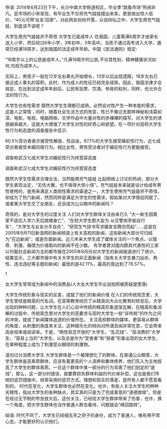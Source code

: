 导语:
2014年6月23日下午，长沙中南大学铁道校区，毕业季“跳蚤市场”热闹非凡。逛市场的小宋发现，有毕业生不仅将充气娃娃摆出来卖，更是抛出惊人低价，“40元可带‘女友’回家”。对此网友纷纷开策，众说纷纭之中，大学生用充气娃娃，到底该不该呢？

大学生用充气娃娃并不奇怪
大学生已是成年人
在我国，儿童需满6周岁才由家长送入小学，然后经过6年小学，3年初中，3年高中。当孩子通过高考进入大学，通常已经满18周岁，达到我国的法定成年年龄。中国《民法通则》规定:

“18周岁以上的公民是成年人。”凡满18周岁的公民,不论其性别、精神健康状况如何,均视为成年人。

实际上，男孩子一般在12岁左右睾丸开始增长，13岁以后出现遗精，18岁左右已接近成人睾丸的容积。此时，作为成人的性征已经完全成熟，因此，我国法律才会规定，在达到法定成年年龄后，公民有投票、饮酒、参政的权利，同样，也允许合法的性行为。

大学生也有性需求
既然大学生生理都已成熟，必然会对性产生一种本能的需求，这是人之常情；同时，随着社会生活方式的改变，性已不像过去那样神秘和讳莫如深，电影，电视，电脑网络，文学作品中大量对性的赤裸裸的描写，对大学生的诱惑越来越大，这就大大增强了大学生对性的好奇心和欲望。在一项针对高校大学生性行为和态度的调查报告中显示:

60.5%受访者表示接受性解放、性自由，67.1%的大学生接受婚前性行为，近七成受访者接受未婚同居行为。相比女性，男性受访者对于婚前性行为更能接受。

调查称武汉七成大学生对婚前性行为持宽容态度

调查称武汉七成大学生对婚前性行为持宽容态度

既然大学生性需求合理合法，当然能用充气娃娃
比起网络上讨论的热闹，部分大学生表现淡定，“无伤大雅，也不值得大惊小怪”。充气娃娃本来就是设计给成年男性使用的，是用来满足人类刚性需求的渠道之一，大学生使用充气娃娃并不奇怪，却成为了热门新闻，然而同样是满足大学生的性需求，假如某对大学情侣同居了，或者某大学生交了女朋友，还会成为公众眼中的新闻吗？

奇怪的，是对大学生的过度关注
人们对大学生群体关注由来已久
“大一新生因离家不适应入学六天后跳楼身亡”、“在校大学生胆大妄为 从交警岗亭偷自行车”、“大学生与女友分手自杀”、“研究生气球书写求婚宣言腾空而起”……这是在2005年9月11日新浪网的新闻频道上有关高校的新闻，这些新闻大部分可归结为“花边新闻”，或是负面新闻。近几年来大学生成了媒体关注的一个焦点，以猎奇、刺激、煽情为价值取向的新闻不在少数。
有学者曾对国内颇具代表性的三家以刊载社会新闻为主的都市报在2005年8月份对大学生的新闻报道进行了统计。结果显示，三大都市报中有关大学生的非正面新闻（指有关大学生暴力凶杀、两性、违法违纪等主题的新闻）最低的是42.11%，最高的竟达到了78.57%。

1

女大学生常常成为新闻中的消费品(人大女大学生毕业自拍照被质疑是堕落)

大学生传统形象与现实的反差，成就了他们的新闻价值
在人们的传统观念里，大学生曾经是精英的代名词。在高等教育经历了从精英向大众化教育的转变后，大学出现的种种问题，让大学生在人们心目中传统的精英形象逐渐瓦解，在精英形象消解的过程中，传统观念里对大学生的高要求与现时大学生一些“非传统”的作为之间的冲突，就成了新闻媒体追逐的价值所在。
关注高校群体的媒体，更容易从群体的角度，从刺激的角度来关注，这种娱乐化的倾向对所谓丑闻非常在意，它会带来高收视率或阅读率。于是，“两性观念开放的”大学生，“乱花钱”、“高消费的”大学生，“容易上当的”大学生，以及总是作为“受害者”和“弱者”形象出现的女大学生，在某种程度上成为了刺激受众眼球的刺激物。

请勿过分消费大学生
大学生群体是一个被理想化了的群体。在普通公众眼里，大学生群体是高素质群体，应该有着更高的个人涵养和集体修养，他们先入为主地拔高了大学生的群体素质。一旦这个群体中某一部分的行为背离了他们划定的“底线”，那么，这一部分的错误，就要靠损失群体利益的代价来补偿，这也是我们传统的惩罚措施中，经常采用的惩罚方式。理想和现实的落差，是所有人都不愿意看到的。
时代在变化，大学生群体也必然在变化。也许，有些人关注大学生的种种劣根性，指出大学生的各种缺点，其实真的只是为了完成善意的“道德救赎”。但是在经过无节制的夸张放大后，这份关注，已经给大学生群体带来了伤害，也许，换一个角度，把大学生群体也当作普通人群去看待，问题就会“峰回路转”。

结语:
时代不同了，大学生已经褪去天之骄子的身份，成为了普通人，唯有用平常心态，才能更好的认识他们。